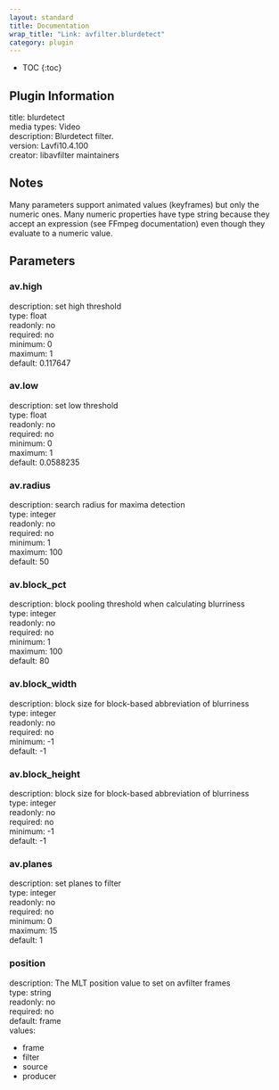 ```yaml
---
layout: standard
title: Documentation
wrap_title: "Link: avfilter.blurdetect"
category: plugin
---
```

* TOC
{:toc}

## Plugin Information

title: blurdetect  
media types:
Video  
description: Blurdetect filter.  
version: Lavfi10.4.100  
creator: libavfilter maintainers  

## Notes

Many parameters support animated values (keyframes) but only the numeric ones. Many numeric properties have type string because they accept an expression (see FFmpeg documentation) even though they evaluate to a numeric value.

## Parameters

### av.high

  
description:
set high threshold  
type: float  
readonly: no  
required: no  
minimum: 0  
maximum: 1  
default: 0.117647  

### av.low

  
description:
set low threshold  
type: float  
readonly: no  
required: no  
minimum: 0  
maximum: 1  
default: 0.0588235  

### av.radius

  
description:
search radius for maxima detection  
type: integer  
readonly: no  
required: no  
minimum: 1  
maximum: 100  
default: 50  

### av.block_pct

  
description:
block pooling threshold when calculating blurriness  
type: integer  
readonly: no  
required: no  
minimum: 1  
maximum: 100  
default: 80  

### av.block_width

  
description:
block size for block-based abbreviation of blurriness  
type: integer  
readonly: no  
required: no  
minimum: -1  
default: -1  

### av.block_height

  
description:
block size for block-based abbreviation of blurriness  
type: integer  
readonly: no  
required: no  
minimum: -1  
default: -1  

### av.planes

  
description:
set planes to filter  
type: integer  
readonly: no  
required: no  
minimum: 0  
maximum: 15  
default: 1  

### position

  
description:
The MLT position value to set on avfilter frames  
type: string  
readonly: no  
required: no  
default: frame  
values:  

* frame
* filter
* source
* producer

